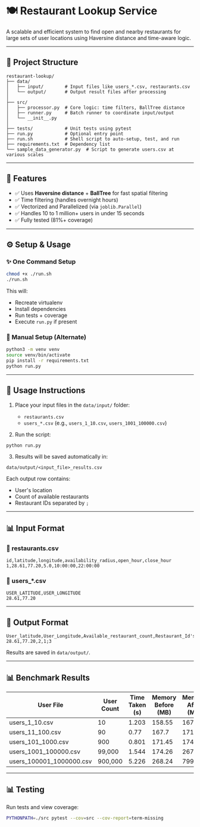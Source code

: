 # 🍽️ Restaurant Lookup Service

A scalable and efficient system to find open and nearby restaurants for large sets of user locations using Haversine distance and time-aware logic.

---

## 📁 Project Structure

```
restaurant-lookup/
├── data/
│   ├── input/        # Input files like users_*.csv, restaurants.csv
│   └── output/       # Output result files after processing
│
├── src/
│   ├── processor.py  # Core logic: time filters, BallTree distance
│   ├── runner.py     # Batch runner to coordinate input/output
│   └── __init__.py
│
├── tests/            # Unit tests using pytest
├── run.py            # Optional entry point
├── run.sh            # Shell script to auto-setup, test, and run
├── requirements.txt  # Dependency list
└── sample_data_generator.py  # Script to generate users.csv at various scales
```

---

## 🚀 Features

- ✅ Uses **Haversine distance** + **BallTree** for fast spatial filtering
- ✅ Time filtering (handles overnight hours)
- ✅ Vectorized and Parallelized (via `joblib.Parallel`)
- ✅ Handles 10 to 1 million+ users in under 15 seconds
- ✅ Fully tested (81%+ coverage)

---

## ⚙️ Setup & Usage

### ✨ One Command Setup

```bash
chmod +x ./run.sh
./run.sh
```

This will:
- Recreate virtualenv
- Install dependencies
- Run tests + coverage
- Execute `run.py` if present

### 🔧 Manual Setup (Alternate)
```bash
python3 -m venv venv
source venv/bin/activate
pip install -r requirements.txt
python run.py
```

---

## 🔄 Usage Instructions

1. Place your input files in the `data/input/` folder:
   - `restaurants.csv`
   - `users_*.csv` (e.g., `users_1_10.csv`, `users_1001_100000.csv`)

2. Run the script:
```bash
python run.py
```

3. Results will be saved automatically in:
```
data/output/<input_file>_results.csv
```

Each output row contains:
- User's location
- Count of available restaurants
- Restaurant IDs separated by `;`

---

## 📊 Input Format

### 📄 restaurants.csv
```csv
id,latitude,longitude,availability_radius,open_hour,close_hour
1,28.61,77.20,5.0,10:00:00,22:00:00
```

### 📄 users_*.csv
```csv
USER_LATITUDE,USER_LONGITUDE
28.61,77.20
```

---

## 📄 Output Format

```csv
User_latitude,User_Longitude,Available_restaurant_count,Restaurant_Id's
28.61,77.20,2,1;3
```

Results are saved in `data/output/`.

---

## 📊 Benchmark Results

| User File                 | User Count | Time Taken (s) | Memory Before (MB) | Memory After (MB) | Matched Rows | Total Matches | Output File                    |
|---------------------------|-------------|----------------|---------------------|--------------------|---------------|----------------|---------------------------------|
| users_1_10.csv           | 10          | 1.203          | 158.55              | 167.7              | 10            | 890            | users_1_10_results.csv         |
| users_11_100.csv         | 90          | 0.77           | 167.7               | 171.45             | 90            | 1273           | users_11_100_results.csv       |
| users_101_1000.csv       | 900         | 0.801          | 171.45              | 174.26             | 900           | 44837          | users_101_1000_results.csv     |
| users_1001_100000.csv    | 99,000      | 1.544          | 174.26              | 267.74             | 99,000        | 12,501,551     | users_1001_100000_results.csv  |
| users_100001_1000000.csv | 900,000     | 5.226          | 268.24              | 799.76             | 900,000       | 47,131,749     | users_100001_1000000_results.csv |

---

## 📊 Testing

Run tests and view coverage:
```bash
PYTHONPATH=./src pytest --cov=src --cov-report=term-missing
```

